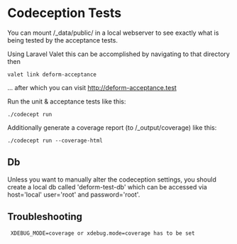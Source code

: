 # Codeception Tests
You can mount /_data/public/ in a local webserver to see exactly what is being tested by the acceptance tests.

Using Laravel Valet this can be accomplished by navigating to that directory then
```
valet link deform-acceptance
```
... after which you can visit http://deform-acceptance.test

Run the unit & acceptance tests like this:
```
./codecept run
```

Additionally generate a coverage report (to /_output/coverage) like this:
```
./codecept run --coverage-html
```

## Db
Unless you want to manually alter the codeception settings, you should create a local db called 'deform-test-db' which 
can be accessed via host='local' user='root' and password='root'.

## Troubleshooting

``` XDEBUG_MODE=coverage or xdebug.mode=coverage has to be set```



